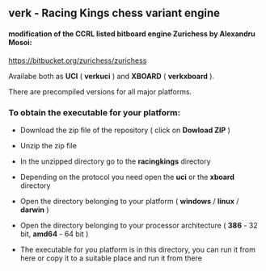 verk - Racing Kings chess variant engine
----------------------------------------

#### modification of the CCRL listed bitboard engine Zurichess by Alexandru Mosoi:  
https://bitbucket.org/zurichess/zurichess

Availabe both as **UCI** ( **verkuci** ) and **XBOARD** ( **verkxboard** ).

There are precompiled versions for all major platforms.

### To obtain the executable for your platform:

  * Download the zip file of the repository ( click on **Dowload ZIP** )

  * Unzip the zip file

  * In the unzipped directory go to the **racingkings** directory

  * Depending on the protocol you need open the **uci** or the **xboard** directory

  * Open the directory belonging to your platform ( **windows** / **linux** / **darwin** )

  * Open the directory belonging to your processor architecture ( **386** - 32 bit, **amd64** - 64 bit )

  * The executable for you platform is in this directory, you can run it from here or copy it to a suitable place and run it from there
